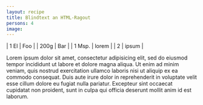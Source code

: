 ```yaml
---
layout: recipe
title: Blindtext an HTML-Ragout
persons: 4
image:
---
```


<!-- Zutaten -->

| 1 El   | Foo   |
| 200g   | Bar   |
| 1 Msp. | lorem |
| 2      | ipsum |

<!-- ad -->



<!-- Zubereitung -->

Lorem ipsum dolor sit amet, consectetur adipisicing elit, sed do eiusmod tempor incididunt ut labore et dolore magna aliqua.
Ut enim ad minim veniam, quis nostrud exercitation ullamco laboris nisi ut aliquip ex ea commodo consequat.
Duis aute irure dolor in reprehenderit in voluptate velit esse cillum dolore eu fugiat nulla pariatur. Excepteur sint occaecat cupidatat non proident,
sunt in culpa qui officia deserunt mollit anim id est laborum.

